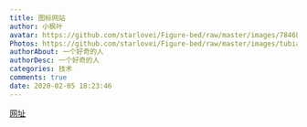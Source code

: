 ```yaml
---
title: 图标网站
author: 小枫叶
avatar: https://github.com/starlovei/Figure-bed/raw/master/images/78468086_p0.png
Photos: https://github.com/starlovei/Figure-bed/raw/master/images/tubiao.jpg
authorAbout: 一个好奇的人
authorDesc: 一个好奇的人
categories: 技术
comments: true
date: 2020-02-05 18:23:46
---
```

[网址](https://www.runoob.com/font-awesome/fontawesome-reference.html)